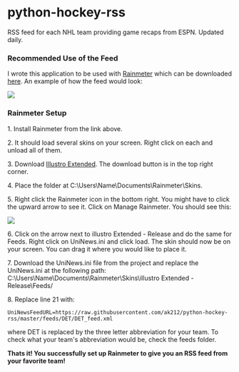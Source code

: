 python-hockey-rss
=============
<body>
  <p>RSS feed for each NHL team providing game recaps from ESPN. Updated daily.</p>
  
  <h3>Recommended Use of the Feed</h3>
  <p>I wrote this application to be used with <a href="http://rainmeter.net">Rainmeter</a> which can be downloaded <a href="http://rainmeter.net/cms/">here</a>. An example of how the feed would look: </p>
  <img src="http://i.imgur.com/bYFszSQ.png"/>
  
  <h3>Rainmeter Setup</h3>
  <p>1. Install Rainmeter from the link above.</p>
  <p>2. It should load several skins on your screen. Right click on each and unload all of them.</p>
  <p>3. Download <a href="http://www.deviantart.com/download/314413439/illustro_extended___1_3_1_by_harleygorillason-d576yyn.rmskin?token=5e05fa012c6856eb6a03a4441705c9d79b016648&ts=1411948780"> Illustro Extended</a>. The download button is in the top right corner.</p>
  <p>4. Place the folder at C:\Users\Name\Documents\Rainmeter\Skins.</p>
  <p>5. Right click the Rainmeter icon in the bottom right. You might have to click the upward arrow to see it. Click on Manage Rainmeter. You should see this:</p>
  <img src="http://i.imgur.com/xfBaTVZ.png">
  <p>6. Click on the arrow next to illustro Extended - Release and do the same for Feeds. Right click on UniNews.ini and click load. The skin should now be on your screen. You can drag it where you would like to place it.</p>
  <p>7. Download the UniNews.ini file from the project and replace the UniNews.ini at the following path: C:\Users\Name\Documents\Rainmeter\Skins\illustro Extended - Release\Feeds/</p>
  <p>8. Replace line 21 with:<p/>
  <code>UniNewsFeedURL=https://raw.githubusercontent.com/ak212/python-hockey-rss/master/feeds/DET/DET_feed.xml</code>
  <p>where DET is replaced by the three letter abbreviation for your team. To check what your team's abbreviation would be, check the feeds folder.</p>
  <strong>Thats it! You successfully set up Rainmeter to give you an RSS feed from your favorite team!</strong>
  
</body>
